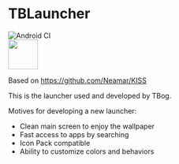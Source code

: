 # TBLauncher

![Android CI](https://github.com/TBog/TBLauncher/workflows/Android%20CI/badge.svg)
<br><a href="https://play.google.com/store/apps/details?id=rocks.tbog.tblauncher"><img src="https://play.google.com/intl/en_us/badges/images/generic/en_badge_web_generic.png" height="60"></a>

Based on https://github.com/Neamar/KISS

<p>This is the launcher used and developed by TBog.</p>

Motives for developing a new launcher:
- Clean main screen to enjoy the wallpaper 
- Fast access to apps by searching 
- Icon Pack compatible
- Ability to customize colors and behaviors 
